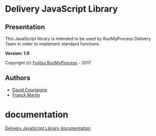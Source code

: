 # Delivery JavaScript Library

## Presentation

This JavaScript library is intended to be used  by RunMyProcess Delivery Team in order to implement standard functions.

__Version: 1.0__

Copyright (c) [Fujitsu RunMyProcess](https://www.runmyprocess.com/) - 2017

## Authors

-   [David Courtaigne](mailto:dcourtaigne@runmyprocess.com)
-   [Franck Martin](mailto:fmartin@runmyprocess.com)

# documentation

[Delivery JavaScript Library documentation](https://runmyprocess.atlassian.net/wiki/spaces/javascript/overview)
